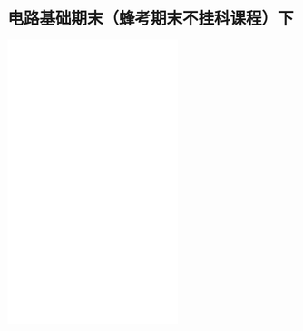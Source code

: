 # 电路基础期末（蜂考期末不挂科课程）下







<iframe src="//player.bilibili.com/player.html?aid=78647921&bvid=BV1TJ411y7Zp&cid=134571895&page=1" scrolling="no" border="0" height="500" frameborder="no" framespacing="0" allowfullscreen="true"> </iframe>